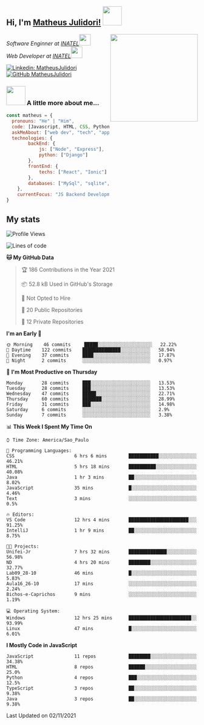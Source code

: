<h2> Hi, I'm <a href="https://matheusjulidori.github.io" target="_blank">Matheus Julidori!</a> <img src="https://media.giphy.com/media/12oufCB0MyZ1Go/giphy.gif" width="50"></h2>
<img align='right' src="https://media.giphy.com/media/M9gbBd9nbDrOTu1Mqx/giphy.gif" width="230">
<p><em>Software Enginner at <a href="http://www.inatel.br" target="_blank">INATEL</a><img src="https://media.giphy.com/media/fYSnHlufseco8Fh93Z/giphy.gif" width="30"></br>
  Web Developer at <a href="http://www.inatel.br" target="_blank">INATEL</a><img src="https://media.giphy.com/media/WUlplcMpOCEmTGBtBW/giphy.gif" width="30"> 
</em></p>

[![Linkedin: MatheusJulidori](https://img.shields.io/badge/-MatheusJulidori-blue?style=flat-square&logo=Linkedin&logoColor=white&link=https://www.linkedin.com/in/MatheusJulidori/)](https://www.linkedin.com/in/MatheusJulidori/)
[![GitHub MatheusJulidori](https://img.shields.io/github/followers/matheusjulidori?label=follow&style=social)](https://github.com/MatheusJulidori)


### <img src="https://media.giphy.com/media/VgCDAzcKvsR6OM0uWg/giphy.gif" width="50"> A little more about me...  

```javascript
const matheus = {
  pronouns: "He" | "Him",
  code: [Javascript, HTML, CSS, Python, Java, C++, C],
  askMeAbout: ["web dev", "tech", "app dev", "games"],
  technologies: {
        backEnd: {
            js: ["Node", "Express"],
            python: ["Django"]
        },
        frontEnd: {
            techs: ["React", "Ionic"]
        },
        databases: ["MySql", "sqlite","PostgreSQL"],
    },
    currentFocus: "JS Backend Development",
}
```
<h2>My stats</h2>

<!--START_SECTION:waka-->
![Profile Views](http://img.shields.io/badge/Profile%20Views-0-blue)

![Lines of code](https://img.shields.io/badge/From%20Hello%20World%20I%27ve%20Written-500770%20lines%20of%20code-blue)

**🐱 My GitHub Data** 

> 🏆 186 Contributions in the Year 2021
 > 
> 📦 52.8 kB Used in GitHub's Storage 
 > 
> 🚫 Not Opted to Hire
 > 
> 📜 20 Public Repositories 
 > 
> 🔑 12 Private Repositories  
 > 
**I'm an Early 🐤** 

```text
🌞 Morning    46 commits     █████░░░░░░░░░░░░░░░░░░░░   22.22% 
🌆 Daytime    122 commits    ██████████████░░░░░░░░░░░   58.94% 
🌃 Evening    37 commits     ████░░░░░░░░░░░░░░░░░░░░░   17.87% 
🌙 Night      2 commits      ░░░░░░░░░░░░░░░░░░░░░░░░░   0.97%

```
📅 **I'm Most Productive on Thursday** 

```text
Monday       28 commits     ███░░░░░░░░░░░░░░░░░░░░░░   13.53% 
Tuesday      28 commits     ███░░░░░░░░░░░░░░░░░░░░░░   13.53% 
Wednesday    47 commits     █████░░░░░░░░░░░░░░░░░░░░   22.71% 
Thursday     60 commits     ███████░░░░░░░░░░░░░░░░░░   28.99% 
Friday       31 commits     ███░░░░░░░░░░░░░░░░░░░░░░   14.98% 
Saturday     6 commits      ░░░░░░░░░░░░░░░░░░░░░░░░░   2.9% 
Sunday       7 commits      ░░░░░░░░░░░░░░░░░░░░░░░░░   3.38%

```


📊 **This Week I Spent My Time On** 

```text
⌚︎ Time Zone: America/Sao_Paulo

💬 Programming Languages: 
CSS                      6 hrs 6 mins        ███████████░░░░░░░░░░░░░░   46.21% 
HTML                     5 hrs 18 mins       ██████████░░░░░░░░░░░░░░░   40.08% 
Java                     1 hr 3 mins         ██░░░░░░░░░░░░░░░░░░░░░░░   8.02% 
JavaScript               35 mins             █░░░░░░░░░░░░░░░░░░░░░░░░   4.46% 
Text                     3 mins              ░░░░░░░░░░░░░░░░░░░░░░░░░   0.5%

🔥 Editors: 
VS Code                  12 hrs 4 mins       ██████████████████████░░░   91.25% 
IntelliJ                 1 hr 9 mins         ██░░░░░░░░░░░░░░░░░░░░░░░   8.75%

🐱‍💻 Projects: 
Unifei-Jr                7 hrs 32 mins       ██████████████░░░░░░░░░░░   56.98% 
ND                       4 hrs 20 mins       ████████░░░░░░░░░░░░░░░░░   32.77% 
Lab09_28-10              46 mins             █░░░░░░░░░░░░░░░░░░░░░░░░   5.83% 
Aula16_26-10             17 mins             ░░░░░░░░░░░░░░░░░░░░░░░░░   2.24% 
Bichos-e-Caprichos       9 mins              ░░░░░░░░░░░░░░░░░░░░░░░░░   1.19%

💻 Operating System: 
Windows                  12 hrs 25 mins      ███████████████████████░░   93.99% 
Linux                    47 mins             █░░░░░░░░░░░░░░░░░░░░░░░░   6.01%

```

**I Mostly Code in JavaScript** 

```text
JavaScript               11 repos            ████████░░░░░░░░░░░░░░░░░   34.38% 
HTML                     8 repos             ██████░░░░░░░░░░░░░░░░░░░   25.0% 
Python                   4 repos             ███░░░░░░░░░░░░░░░░░░░░░░   12.5% 
TypeScript               3 repos             ██░░░░░░░░░░░░░░░░░░░░░░░   9.38% 
Java                     3 repos             ██░░░░░░░░░░░░░░░░░░░░░░░   9.38%

```



 Last Updated on 02/11/2021
<!--END_SECTION:waka-->
